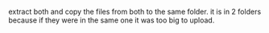 extract both and copy the files from both to the same folder. it is in 2 folders because if they were in the same one it was too big to upload.
